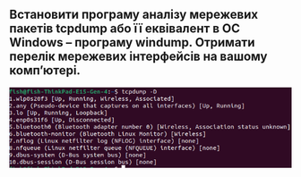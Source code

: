 ## Встановити програму аналізу мережевих пакетів tcpdump або її еквівалент в ОС Windows – програму windump. Отримати перелік мережевих інтерфейсів на вашому комп’ютері.
![Alt text](img/image-7.png)